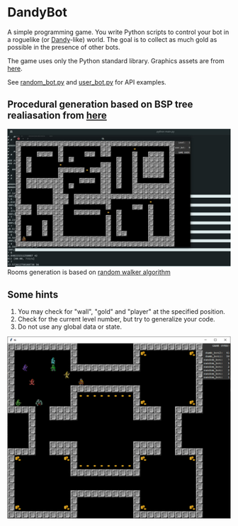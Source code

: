 # DandyBot

А simple programming game. You write Python scripts to control your bot in a roguelike (or [Dandy](https://en.wikipedia.org/wiki/Dandy_(video_game))-like) world. The goal is to collect as much gold as possible in the presence of other bots.

The game uses only the Python standard library. Graphics assets are from [here](https://opengameart.org/content/dungeon-crawl-32x32-tiles-supplemental).

See [random_bot.py](random_bot.py) and [user_bot.py](user_bot.py) for API examples.

## Procedural generation based on BSP tree realiasation from [here](https://arcade.academy/examples/procedural_caves_bsp.html)
![pi](IMG_20210525_212016_977.jpg)
Rooms generation is based on [random walker algorithm](https://ru.wikipedia.org/wiki/%D0%A1%D0%BB%D1%83%D1%87%D0%B0%D0%B9%D0%BD%D0%BE%D0%B5_%D0%B1%D0%BB%D1%83%D0%B6%D0%B4%D0%B0%D0%BD%D0%B8%D0%B5)



## Some hints

1. You may check for "wall", "gold" and "player" at the specified position.
2. Check for the current level number, but try to generalize your code.
3. Do not use any global data or state.

![screenshot](screenshot.png)

